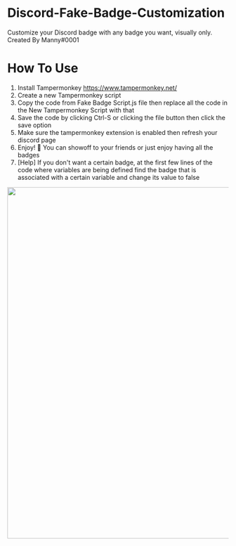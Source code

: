 # Discord-Fake-Badge-Customization 
Customize your Discord badge with any badge you want, visually only. Created By Manny#0001
# How To Use
1. Install Tampermonkey https://www.tampermonkey.net/
2. Create a new Tampermonkey script 
3. Copy the code from Fake Badge Script.js file then replace all the code in the New Tampermonkey Script with that
4. Save the code by clicking Ctrl-S or clicking the file button then click the save option
5. Make sure the tampermonkey extension is enabled then refresh your discord page
6. Enjoy! 🎉 You can showoff to your friends or just enjoy having all the badges
7. [Help] If you don't want a certain badge, at the first few lines of the code where variables are being defined find the badge that is associated with a certain variable and change its value to false
<div id="header" align="center">
  <img src="https://media.discordapp.net/attachments/1099480875151921303/1106710171503308890/image.png?width=562&height=353" width="800"/>
</div>
